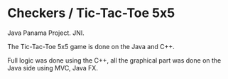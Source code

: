 # Checkers / Tic-Tac-Toe 5x5
Java Panama Project. JNI. 

The Tic-Tac-Toe 5x5 game is done on the Java and C++.

Full logic was done using the C++, all the graphical part was done on the Java side using MVC, Java FX.

